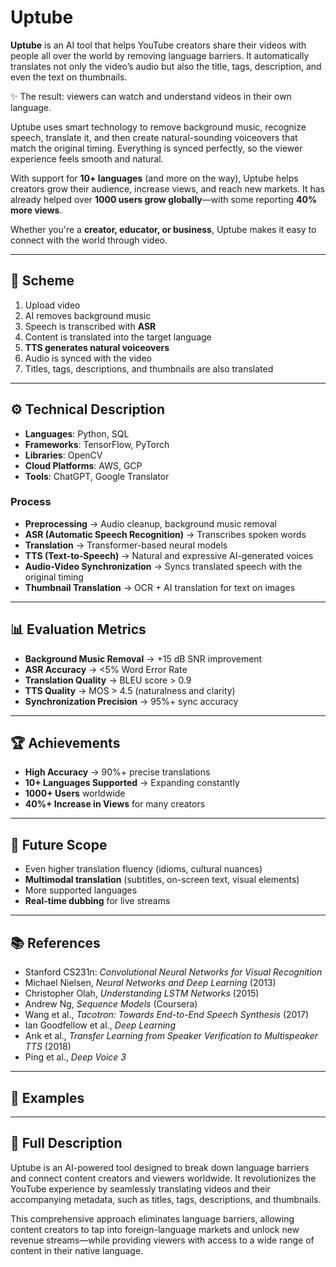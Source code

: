 # Uptube

**Uptube** is an AI tool that helps YouTube creators share their videos with people all over the world by removing language barriers. It automatically translates not only the video’s audio but also the title, tags, description, and even the text on thumbnails.

✨ The result: viewers can watch and understand videos in their own language.

Uptube uses smart technology to remove background music, recognize speech, translate it, and then create natural-sounding voiceovers that match the original timing. Everything is synced perfectly, so the viewer experience feels smooth and natural.

With support for **10+ languages** (and more on the way), Uptube helps creators grow their audience, increase views, and reach new markets. It has already helped over **1000 users grow globally**—with some reporting **40% more views**.

Whether you're a **creator, educator, or business**, Uptube makes it easy to connect with the world through video.

---

## 📌 Scheme

1. Upload video
2. AI removes background music
3. Speech is transcribed with **ASR**
4. Content is translated into the target language
5. **TTS generates natural voiceovers**
6. Audio is synced with the video
7. Titles, tags, descriptions, and thumbnails are also translated

---

## ⚙️ Technical Description

- **Languages**: Python, SQL
- **Frameworks**: TensorFlow, PyTorch
- **Libraries**: OpenCV
- **Cloud Platforms**: AWS, GCP
- **Tools**: ChatGPT, Google Translator

### Process

- **Preprocessing** → Audio cleanup, background music removal
- **ASR (Automatic Speech Recognition)** → Transcribes spoken words
- **Translation** → Transformer-based neural models
- **TTS (Text-to-Speech)** → Natural and expressive AI-generated voices
- **Audio-Video Synchronization** → Syncs translated speech with the original timing
- **Thumbnail Translation** → OCR + AI translation for text on images

---

## 📊 Evaluation Metrics

- **Background Music Removal** → +15 dB SNR improvement
- **ASR Accuracy** → <5% Word Error Rate
- **Translation Quality** → BLEU score > 0.9
- **TTS Quality** → MOS > 4.5 (naturalness and clarity)
- **Synchronization Precision** → 95%+ sync accuracy

---

## 🏆 Achievements

- **High Accuracy** → 90%+ precise translations
- **10+ Languages Supported** → Expanding constantly
- **1000+ Users** worldwide
- **40%+ Increase in Views** for many creators

---

## 🚀 Future Scope

- Even higher translation fluency (idioms, cultural nuances)
- **Multimodal translation** (subtitles, on-screen text, visual elements)
- More supported languages
- **Real-time dubbing** for live streams

---

## 📚 References

- Stanford CS231n: *Convolutional Neural Networks for Visual Recognition*
- Michael Nielsen, *Neural Networks and Deep Learning* (2013)
- Christopher Olah, *Understanding LSTM Networks* (2015)
- Andrew Ng, *Sequence Models* (Coursera)
- Wang et al., *Tacotron: Towards End-to-End Speech Synthesis* (2017)
- Ian Goodfellow et al., *Deep Learning*
- Arık et al., *Transfer Learning from Speaker Verification to Multispeaker TTS* (2018)
- Ping et al., *Deep Voice 3*

---

## 🎥 Examples


---

## 📖 Full Description

Uptube is an AI-powered tool designed to break down language barriers and connect content creators and viewers worldwide. It revolutionizes the YouTube experience by seamlessly translating videos and their accompanying metadata, such as titles, tags, descriptions, and thumbnails.

This comprehensive approach eliminates language barriers, allowing content creators to tap into foreign-language markets and unlock new revenue streams—while providing viewers with access to a wide range of content in their native language.  

